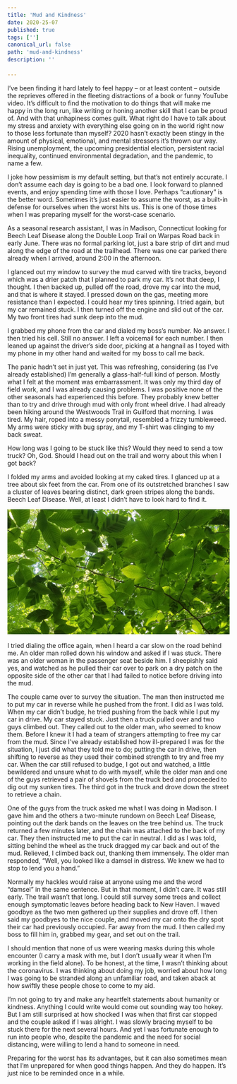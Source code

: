 ```yaml
---
title: 'Mud and Kindness'
date: 2020-25-07
published: true
tags: ['']
canonical_url: false
path: 'mud-and-kindness'
description: ''

---
```


I’ve been finding it hard lately to feel happy – or at least content – outside the reprieves offered in the fleeting distractions of a book or funny YouTube video. It’s difficult to find the motivation to do things that will make me happy in the long run, like writing or honing another skill that I can be proud of. And with that unhapiness comes guilt. What right do I have to talk about my stress and anxiety with everything else going on in the world right now to those less fortunate than myself? 2020 hasn’t exactly been stingy in the amount of physical, emotional, and mental stressors it’s thrown our way. Rising unemployment, the upcoming presidential election, persistent racial inequality, continued environmental degradation, and the pandemic, to name a few.

I joke how pessimism is my default setting, but that’s not entirely accurate. I don’t assume each day is going to be a bad one. I look forward to planned events, and enjoy spending time with those I love. Perhaps “cautionary” is the better word. Sometimes it’s just easier to assume the worst, as a built-in defense for ourselves when the worst hits us. This is one of those times when I was preparing myself for the worst-case scenario.

As a seasonal research assistant, I was in Madison, Connecticut looking for Beech Leaf Disease along the Double Loop Trail on Warpas Road back in early June. There was no formal parking lot, just a bare strip of dirt and mud along the edge of the road at the trailhead. There was one car parked there already when I arrived, around 2:00 in the afternoon.

I glanced out my window to survey the mud carved with tire tracks, beyond which was a drier patch that I planned to park my car. It’s not that deep, I thought. I then backed up, pulled off the road, drove my car into the mud, and that is where it stayed. I pressed down on the gas, meeting more resistance than I expected. I could hear my tires spinning. I tried again, but my car remained stuck. I then turned off the engine and slid out of the car. My two front tires had sunk deep into the mud.

I grabbed my phone from the car and dialed my boss’s number. No answer. I then tried his cell. Still no answer. I left a voicemail for each number. I then leaned up against the driver’s side door, picking at a hangnail as I toyed with my phone in my other hand and waited for my boss to call me back.

The panic hadn’t set in just yet. This was refreshing, considering (as I’ve already established) I’m generally a glass-half-full kind of person. Mostly what I felt at the moment was embarrassment. It was only my third day of field work, and I was already causing problems. I was positive none of the other seasonals had experienced this before. They probably knew better than to try and drive through mud with only front wheel drive. I had already been hiking around the Westwoods Trail in Guilford that morning. I was tired. My hair, roped into a messy ponytail, resembled a frizzy tumbleweed. My arms were sticky with bug spray, and my T-shirt was clinging to my back sweat.

How long was I going to be stuck like this? Would they need to send a tow truck? Oh, God. Should I head out on the trail and worry about this when I got back?

I folded my arms and avoided looking at my caked tires. I glanced up at a tree about six feet from the car. From one of its outstretched branches I saw a cluster of leaves bearing distinct, dark green stripes along the bands. Beech Leaf Disease. Well, at least I didn’t have to look hard to find it.

![Beech Leaf Disease](./images/BLD_Madison.jpg)

I tried dialing the office again, when I heard a car slow on the road behind me. An older man rolled down his window and asked if I was stuck. There was an older woman in the passenger seat beside him. I sheepishly said yes, and watched as he pulled their car over to park on a dry patch on the opposite side of the other car that I had failed to notice before driving into the mud.

The couple came over to survey the situation. The man then instructed me to put my car in reverse while he pushed from the front. I did as I was told. When my car didn’t budge, he tried pushing from the back while I put my car in drive. My car stayed stuck. Just then a truck pulled over and two guys climbed out. They called out to the older man, who seemed to know them. Before I knew it I had a team of strangers attempting to free my car from the mud. Since I’ve already established how ill-prepared I was for the situation, I just did what they told me to do; putting the car in drive, then shifting to reverse as they used their combined strength to try and free my car. When the car still refused to budge, I got out and watched, a little bewildered and unsure what to do with myself, while the older man and one of the guys retrieved a pair of shovels from the truck bed and proceeded to dig out my sunken tires. The third got in the truck and drove down the street to retrieve a chain.

One of the guys from the truck asked me what I was doing in Madison. I gave him and the others a two-minute rundown on Beech Leaf Disease, pointing out the dark bands on the leaves on the tree behind us. The truck returned a few minutes later, and the chain was attached to the back of my car. They then instructed me to put the car in neutral. I did as I was told, sitting behind the wheel as the truck dragged my car back and out of the mud. Relieved, I climbed back out, thanking them immensely. The older man responded, “Well, you looked like a damsel in distress. We knew we had to stop to lend you a hand.”

Normally my hackles would raise at anyone using me and the word “damsel” in the same sentence. But in that moment, I didn’t care. It was still early. The trail wasn’t that long. I could still survey some trees and collect enough symptomatic leaves before heading back to New Haven. I waved goodbye as the two men gathered up their supplies and drove off. I then said my goodbyes to the nice couple, and moved my car onto the dry spot their car had previously occupied. Far away from the mud. I then called my boss to fill him in, grabbed my gear, and set out on the trail.

I should mention that none of us were wearing masks during this whole encounter (I carry a mask with me, but I don’t usually wear it when I’m working in the field alone). To be honest, at the time, I wasn’t thinking about the coronavirus. I was thinking about doing my job, worried about how long I was going to be stranded along an unfamiliar road, and taken aback at how swiftly these people chose to come to my aid.

I’m not going to try and make any heartfelt statements about humanity or kindness. Anything I could write would come out sounding way too hokey. But I am still surprised at how shocked I was when that first car stopped and the couple asked if I was alright. I was slowly bracing myself to be stuck there for the next several hours. And yet I was fortunate enough to run into people who, despite the pandemic and the need for social distancing, were willing to lend a hand to someone in need.

Preparing for the worst has its advantages, but it can also sometimes mean that I’m unprepared for when good things happen. And they do happen. It’s just nice to be reminded once in a while.

